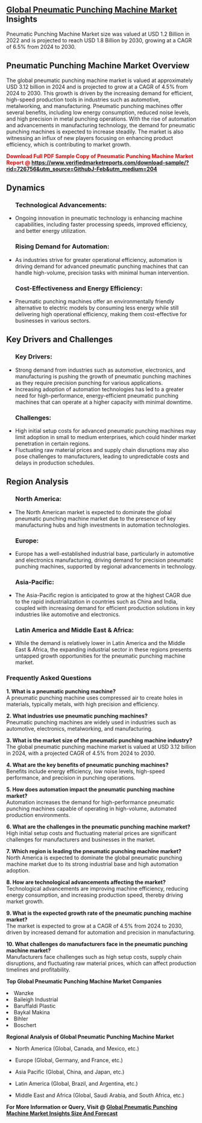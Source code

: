 <h2><a href="https://www.verifiedmarketreports.com/download-sample/?rid=726756&amp;utm_source=GithubJ&amp;utm_medium=204" target="_blank">Global Pneumatic Punching Machine Market</a> Insights</h2><p>Pneumatic Punching Machine Market size was valued at USD 1.2 Billion in 2022 and is projected to reach USD 1.8 Billion by 2030, growing at a CAGR of 6.5% from 2024 to 2030.</p><p> <h2>Pneumatic Punching Machine Market Overview</h2> <p>The global pneumatic punching machine market is valued at approximately USD 3.12 billion in 2024 and is projected to grow at a CAGR of 4.5% from 2024 to 2030. This growth is driven by the increasing demand for efficient, high-speed production tools in industries such as automotive, metalworking, and manufacturing. Pneumatic punching machines offer several benefits, including low energy consumption, reduced noise levels, and high precision in metal punching operations. With the rise of automation and advancements in manufacturing technology, the demand for pneumatic punching machines is expected to increase steadily. The market is also witnessing an influx of new players focusing on enhancing product efficiency, which is contributing to market growth.</p> <p><strong><p><span class=""><span style="color: #ff0000;"><strong>Download Full PDF Sample Copy of Pneumatic Punching Machine Market Report</strong> @ </span><a href="https://www.verifiedmarketreports.com/download-sample/?rid=726756&amp;utm_source=GithubJ-Feb&amp;utm_medium=204" target="_blank">https://www.verifiedmarketreports.com/download-sample/?rid=726756&amp;utm_source=GithubJ-Feb&amp;utm_medium=204</a></span></p></strong></p> <h2>Dynamics</h2> <ul> <h3>Technological Advancements:</h3> <li>Ongoing innovation in pneumatic technology is enhancing machine capabilities, including faster processing speeds, improved efficiency, and better energy utilization.</li> <h3>Rising Demand for Automation:</h3> <li>As industries strive for greater operational efficiency, automation is driving demand for advanced pneumatic punching machines that can handle high-volume, precision tasks with minimal human intervention.</li> <h3>Cost-Effectiveness and Energy Efficiency:</h3> <li>Pneumatic punching machines offer an environmentally friendly alternative to electric models by consuming less energy while still delivering high operational efficiency, making them cost-effective for businesses in various sectors.</li> </ul> <h2>Key Drivers and Challenges</h2> <ul> <h3>Key Drivers:</h3> <li>Strong demand from industries such as automotive, electronics, and manufacturing is pushing the growth of pneumatic punching machines as they require precision punching for various applications.</li> <li>Increasing adoption of automation technologies has led to a greater need for high-performance, energy-efficient pneumatic punching machines that can operate at a higher capacity with minimal downtime.</li> <h3>Challenges:</h3> <li>High initial setup costs for advanced pneumatic punching machines may limit adoption in small to medium enterprises, which could hinder market penetration in certain regions.</li> <li>Fluctuating raw material prices and supply chain disruptions may also pose challenges to manufacturers, leading to unpredictable costs and delays in production schedules.</li> </ul> <h2>Region Analysis</h2> <ul> <h3>North America:</h3> <li>The North American market is expected to dominate the global pneumatic punching machine market due to the presence of key manufacturing hubs and high investments in automation technologies.</li> <h3>Europe:</h3> <li>Europe has a well-established industrial base, particularly in automotive and electronics manufacturing, driving demand for precision pneumatic punching machines, supported by regional advancements in technology.</li> <h3>Asia-Pacific:</h3> <li>The Asia-Pacific region is anticipated to grow at the highest CAGR due to the rapid industrialization in countries such as China and India, coupled with increasing demand for efficient production solutions in key industries like automotive and electronics.</li> <h3>Latin America and Middle East & Africa:</h3> <li>While the demand is relatively lower in Latin America and the Middle East & Africa, the expanding industrial sector in these regions presents untapped growth opportunities for the pneumatic punching machine market.</li> </ul> <h3>Frequently Asked Questions</h3> <p><strong>1. What is a pneumatic punching machine?</strong><br> A pneumatic punching machine uses compressed air to create holes in materials, typically metals, with high precision and efficiency.</p> <p><strong>2. What industries use pneumatic punching machines?</strong><br> Pneumatic punching machines are widely used in industries such as automotive, electronics, metalworking, and manufacturing.</p> <p><strong>3. What is the market size of the pneumatic punching machine industry?</strong><br> The global pneumatic punching machine market is valued at USD 3.12 billion in 2024, with a projected CAGR of 4.5% from 2024 to 2030.</p> <p><strong>4. What are the key benefits of pneumatic punching machines?</strong><br> Benefits include energy efficiency, low noise levels, high-speed performance, and precision in punching operations.</p> <p><strong>5. How does automation impact the pneumatic punching machine market?</strong><br> Automation increases the demand for high-performance pneumatic punching machines capable of operating in high-volume, automated production environments.</p> <p><strong>6. What are the challenges in the pneumatic punching machine market?</strong><br> High initial setup costs and fluctuating material prices are significant challenges for manufacturers and businesses in the market.</p> <p><strong>7. Which region is leading the pneumatic punching machine market?</strong><br> North America is expected to dominate the global pneumatic punching machine market due to its strong industrial base and high automation adoption.</p> <p><strong>8. How are technological advancements affecting the market?</strong><br> Technological advancements are improving machine efficiency, reducing energy consumption, and increasing production speed, thereby driving market growth.</p> <p><strong>9. What is the expected growth rate of the pneumatic punching machine market?</strong><br> The market is expected to grow at a CAGR of 4.5% from 2024 to 2030, driven by increased demand for automation and precision in manufacturing.</p> <p><strong>10. What challenges do manufacturers face in the pneumatic punching machine market?</strong><br> Manufacturers face challenges such as high setup costs, supply chain disruptions, and fluctuating raw material prices, which can affect production timelines and profitability.</p> </p><p><strong>Top Global Pneumatic Punching Machine Market Companies</strong></p><div data-test-id=""><p><li>Wanzke</li><li> Baileigh Industrial</li><li> Baruffaldi Plastic</li><li> Baykal Makina</li><li> Bihler</li><li> Boschert</li></p><div><strong>Regional Analysis of&nbsp;Global Pneumatic Punching Machine Market</strong></div><ul><li dir="ltr"><p dir="ltr">North America&nbsp;(Global, Canada, and Mexico, etc.)</p></li><li dir="ltr"><p dir="ltr">Europe (Global, Germany, and France, etc.)</p></li><li dir="ltr"><p dir="ltr">Asia Pacific&nbsp;(Global, China, and Japan, etc.)</p></li><li dir="ltr"><p dir="ltr">Latin America&nbsp;(Global, Brazil, and Argentina, etc.)</p></li><li dir="ltr">Middle East and Africa&nbsp;(Global, Saudi Arabia, and South Africa, etc.)</li></ul><p><strong>For More Information or Query, Visit @&nbsp;</strong><strong><a href="https://www.verifiedmarketreports.com/product/pneumatic-punching-machine-market/?utm_source=GithubJ&amp;utm_medium=204" target="_blank">Global Pneumatic Punching Machine Market Insights Size And Forecast</a></strong></p></div>
